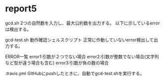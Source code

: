 # report5

gcd.sh
2つの自然数を入力し、最大公約数を出力する。
以下に示しているerrorは検出する。

gcd-test.sh
動作確認シェルスクリプト
正常に作動していないerror検出して出力する。

ERROR一覧
error1:引数が２つでない場合
error2:引数が整数でない場合(文字列など型が違う場合も含む)
error3:引数が負の数の場合

.travis.yml
GitHubにpushしたときに、自動でgcd-test.shを実行する。

